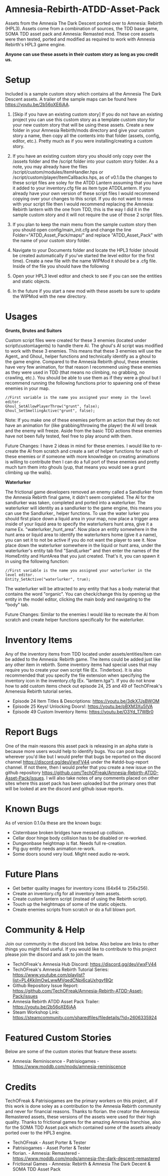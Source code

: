 # Amnesia-Rebirth-ATDD-Asset-Pack
Assets from the Amnesia The Dark Descent ported over to Amnesia: Rebirth (HPL3). Assets come from a combination of sources, the TDD base game, SOMA TDD asset pack and Amnesia: Remasted mod. These core assets were then tested, ported and modified as required to work with Amnesia Rebirth's HPL3 game engine.

<b>Anyone can use these assets in their custom story as long as you credit us.</b>

# Setup

Included is a sample custom story which contains all the Amnesia The Dark Descent assets. A trailer of the sample maps can be found here https://youtu.be/2b56oXE6iAA.

1) [Skip if you have an existing custom story] If you do not have an existing project you can use this custom story as a template custom story for your new custom story that will be using these assets. Create a new folder in your Amnesia Rebirth/mods directory and give your custom story a name, then copy all the contents into that folder (assets, config, editor, etc.). Pretty much as if you were installing/creating a custom story.

2) If you have an existing custom story you should only copy over the /assets folder and the /script folder into your custom story folder. As a note, you may already have the files /script/custom/modules/ItemHandler.hps or /script/custom/player/ItemCallbacks.hps, as of v0.1.0a the changes to these script files are soley for the ATDD Lantern assuming that you have it added to your inventory.cfg file as item type ATDDLantern. If you already have your own version of these script files I would recommend copying over your changes to this script. If you do not want to mess with your script file then I would recommend replacing the Amnesia: Rebirth lantern with the one from TDD, this is the way I did it in the sample custom story and it will not require the use of those 2 script files.

3) If you plan to keep the main menu from the sample custom story then you should open config/main_init.cfg and change the line Folder="ATDD_Asset_Pack/maps/" and replace "ATDD_Asset_Pack" with the name of your custom story folder.

4) Navigate to your Documents folder and locate the HPL3 folder (should be created automatically if you've started the level editor for the first time). Create a new file with the name WIPMod it should be a .cfg file. Inside of the file you should have the following <WIPmod Path="*FULL_PATH_TO_REBIRTH_FOLDER*\Amnesia Rebirth\mods\*YOUR_MOD_NAME*\entry.hpc" />

5) Open your HPL3 level editor and check to see if you can see the entities and static objects.

6) In the future if you start a new mod with these assets be sure to update the WIPMod with the new directory.

# Usages

<b>Grunts, Brutes and Suitors</b>

Custom script files were created for these 3 enemies (located under script\custom\agents) to handle there AI. The ghoul's AI script was modified to work with these 3 enemies. This means that these 3 enemies will use the Agent_ and Ghoul_ helper functions and technically identify as a ghoul to the game engine. Compared to the Amnesia Rebirth ghoul, these enemies have very few animation, for that reason I recommend using these enemies as they were used in TDD (that means no climbing, no grabbing, no crawling, etc.). You should be able to use them as if they were a ghoul but I recommend running the following functions prior to spawning one of these enemies in your map.

```
//First variable is the name you assigned your enemy in the level editor.
Ghoul_SetAllowPlayerThrow("grunt", false); 
Ghoul_SetSmellingActive("grunt", false);
```

Note: If you make one of these enemies perform an action that they do not have an animation for (like grabbing/throwing the player) the AI will break and the enemy will freeze. Aside from the basic TDD actions these enemies have not been fully tested, feel free to play around with them.

Future Changes: I have 2 ideas in mind for these enemies. I would like to re-create the AI from scratch and create a set of helper functions for each of these enemies or if someone with more knowledge on creating animations is willing to contribute then I can do a full port of these enemies and pretty much turn them into ghouls (yup, that means you would see a grunt climbing up the walls).

<b>Waterlurker</b>

The frictional game developers removed an enemy called a Sandlurker from the Amnesia Rebirth final game, it didn't seem completed. The AI for the sandlurker was taken, completed and ported into a waterlurker. The waterlurker will identity as a sandlurker to the game engine, this means you can use the Sandlurker_ helper functions. To use the water lurker you should first place down a liquid area in your map, now place a trigger area inside of your liquid area to specify the waterlurkers hunt area, give it a name Ex. "waterlurker_hunt_area". Now place an entity somewhere in the hunt area or liquid area to identify the waterlurkers home (give it a name), you can set it to not be active if you do not want the player to see it. Now place down the waterlurker somewhere in the liquid or hunt area, under the waterlurker's entity tab find "SandLurker" and then enter the names of the HomeEntity and HuntArea that you just created. That's it, you can spawn it in using the following function:

```
//First variable is the name you assigned your waterlurker in the level editor.
Entity_SetActive("waterlurker", true);
```

The waterlurker will be attracted to any entity that has a body material that contains the word "organic". You can check/change this by opening up the entity in the model editor, clicking the main body and navigating to the "body" tab.

Future Changes: Similar to the enemies I would like to recreate the AI from scratch and create helper functions specifically for the waterlurker.

# Inventory Items

Any of the inventory items from TDD located under assets/entities/item can be added to the Amnesia: Rebirth game. The items could be added just like any other item in rebirth. Some inventory items had special uses that may require you to create your own script file (Ex. Tinderbox). It is also recommended that you specify the file extension when specifying the inventory icon in the inventory.cfg (Ex. "lantern.tga"). If you do not know how to add custom items check out episode 24, 25 and 49 of TechOFreak's Amenesia Rebirth tutorial series.

* Episode 24 Item Titles & Descriptions: https://youtu.be/3dkX7JsBWOM
* Episode 25 Keys! Unlocking Doors!: https://youtu.be/pBXM3Xu5IVA
* Episode 49 Custom Inventory Items: https://youtu.be/O3Yd_T7WBr0

# Report Bugs

One of the main reasons this asset pack is releasing in an alpha state is because more users would help to identify bugs. You can post bugs wherever you'd like but I would prefer that bugs be reported on the discord channel https://discord.gg/deuVwxFV44 under the #atdd-bug-report channel. If not there, then I would prefer that you create a new issue on the github repository https://github.com/TechOFreak/Amnesia-Rebirth-ATDD-Asset-Pack/issues. I will also take notes of any comments placed on other sites where this asset pack has been uploaded but the primary ones that will be looked at are the discord and github issue reports.

# Known Bugs

As of version 0.1.0a these are the known bugs:

* Cisternbase broken bridges have messed up collision.
* Cellar door hinge body collision has to be disabled or re-worked.
* Dungeonbase heightmap is flat. Needs full re-creation.
* Pig guy entity needs animation re-work.
* Some doors sound very loud. Might need audio re-work.

# Future Plans

* Get better quality images for inventory icons (64x64 to 256x256).
* Create an inventory.cfg for all inventory item assets.
* Create custom lantern script (instead of using the Rebirth script).
* Touch up the heightmaps of some of the static objects.
* Create enemies scripts from scratch or do a full blown port.

# Community & Help

Join our community in the discord link below. Also below are links to other things you might find useful. If you would like to contribute to this project please join the discord and ask to join the team.

* TechOFreak's Amnesia Hub Discord: https://discord.gg/deuVwxFV44
* TechOFreak's Amnesia Rebirth Tutorial Series: https://www.youtube.com/playlist?list=PL4KkjlmOwLwwMVqedCNpi6caUxhgyf8Qr
* Github Repository Issue Report: https://github.com/TechOFreak/Amnesia-Rebirth-ATDD-Asset-Pack/issues
* Amnesia Rebirth ATDD Asset Pack Trailer: https://youtu.be/2b56oXE6iAA
* Steam Workshop Link: https://steamcommunity.com/sharedfiles/filedetails/?id=2606335924

# Featured Custom Stories

Below are some of the custom stories that feature these assets:

* Amnesia: Reminiscence - Patrisiogames - https://www.moddb.com/mods/amnesia-reminiscence

# Credits

TechOFreak & Patrisiogames are the primary workers on this project, all if this work is done soley as a contribution to the Amnesia Rebirth community and never for financial reasons. Thanks to florian. the creator the Amnesia: Remastered assets, these versions of the assets were used for their high quality. Thanks to frictional games for the amazing Amnesia franchise, also for the SOMA TDD Asset pack which contained some of the assets already ported over to the HPL3 engine.

* TechOFreak - Asset Porter & Tester
* Patrisiogames - Asset Porter & Tester
* florian. - Amnesia: Remastered - https://www.moddb.com/mods/amnesia-the-dark-descent-remastered
* Frictional Games - Amnesia: Rebirth & Amnesia The Dark Decent & SOMA TDD Asset Pack
